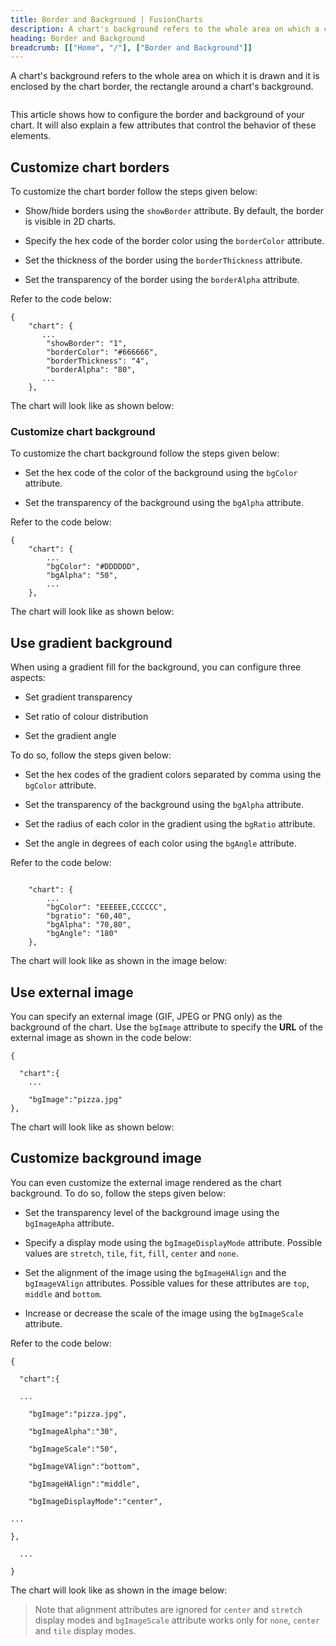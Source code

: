 ```yaml
---
title: Border and Background | FusionCharts
description: A chart's background refers to the whole area on which a chart is drawn. The background of the chart is enclosed by a chart border.
heading: Border and Background
breadcrumb: [["Home", "/"], ["Border and Background"]]
---
```


A chart's background refers to the whole area on which it is drawn and it is enclosed by the chart border, the rectangle around a chart's background.

<image>

This article shows how to configure the border and background of your chart. It will also explain a few attributes that control the behavior of these elements. 

## Customize chart borders

To customize the chart border follow the steps given below:

* Show/hide borders using the `showBorder` attribute. By default, the border is visible in 2D charts.

* Specify the hex code of the border color using the `borderColor` attribute.

* Set the thickness of the border using the `borderThickness` attribute.

* Set the transparency of the border using the `borderAlpha` attribute.

Refer to the code below:

```
{
    "chart": {
       ...
        "showBorder": "1",
        "borderColor": "#666666",
        "borderThickness": "4",
        "borderAlpha": "80",
       ...
    },

```

The chart will look like as shown below:

<CHART>

### Customize chart background

To customize the chart background follow the steps given below:

* Set the hex code of the color of the background using the `bgColor` attribute.

* Set the transparency of the background using the `bgAlpha` attribute.

Refer to the code below:

```
{
    "chart": {
        ...
        "bgColor": "#DDDDDD",
        "bgAlpha": "50",
        ...
    },

```

The chart will look like as shown below:

<CHART>

## Use gradient background

When using a gradient fill for the background, you can configure three aspects:

* Set gradient transparency

* Set ratio of colour distribution

* Set the gradient angle

To do so, follow the steps given below:

* Set the hex codes of the gradient colors separated by comma using the `bgColor` attribute.

* Set the transparency of the background using the `bgAlpha` attribute.

* Set the radius of each color in the gradient using the `bgRatio` attribute.

* Set the angle in degrees of each color using the `bgAngle` attribute.

Refer to the code below:

```

    "chart": {
        ...
        "bgColor": "EEEEEE,CCCCCC",
        "bgratio": "60,40",
        "bgAlpha": "70,80",
        "bgAngle": "180"
    },

```

The chart will look like as shown in the image below:

<CHART>

## Use external image

You can specify an external image (GIF, JPEG or PNG only) as the background of the chart. Use the `bgImage` attribute to specify the **URL** of the external image as shown in the code below:

```
{

  "chart":{ 
    ...   

    "bgImage":"pizza.jpg"
},

```

The chart will look like as shown below:

<chart>

## Customize background image

You can even customize the external image rendered as the chart background. To do so, follow the steps given below:

* Set the transparency level of the background image using the `bgImageApha` attribute.

* Specify a display mode using the `bgImageDisplayMode` attribute. Possible values are `stretch`, `tile`, `fit`, `fill`, `center` and `none`.

* Set the alignment of the image using the `bgImageHAlign` and the `bgImageVAlign` attributes. Possible values for these attributes are `top`, `middle` and `bottom`.

* Increase or decrease the scale of the image using the `bgImageScale` attribute.

Refer to the code below:

```
{

  "chart":{

  ...    

    "bgImage":"pizza.jpg",

    "bgImageAlpha":"30",

    "bgImageScale":"50",

    "bgImageVAlign":"bottom",

    "bgImageHAlign":"middle",

    "bgImageDisplayMode":"center",

...

},

  ...

}  

```

The chart will look like as shown in the image below:

<chart>

> Note that alignment attributes are ignored for `center` and `stretch` display modes and `bgImageScale` attribute works only for `none`, `center` and `tile` display modes.